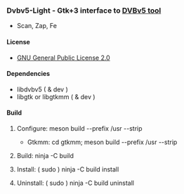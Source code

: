 ### Dvbv5-Light - Gtk+3 interface to [DVBv5 tool](https://www.linuxtv.org/wiki/index.php/DVBv5_Tools)

* Scan, Zap, Fe

#### License

* [GNU General Public License 2.0](License)

#### Dependencies

* libdvbv5 ( & dev )
* libgtk or libgtkmm ( & dev )

#### Build

1. Configure: meson build --prefix /usr --strip
   * Gtkmm: cd gtkmm; meson build --prefix /usr --strip

2. Build: ninja -C build

3. Install: ( sudo ) ninja -C build install

4. Uninstall: ( sudo ) ninja -C build uninstall
